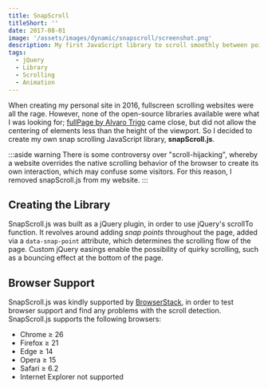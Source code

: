 ```yaml
---
title: SnapScroll
titleShort: ''
date: 2017-08-01
image: '/assets/images/dynamic/snapscroll/screenshot.png'
description: My first JavaScript library to scroll smoothly between points on a website, built as a jQuery plugin
tags:
  - jQuery
  - Library
  - Scrolling
  - Animation
---
```


When creating my personal site in 2016, fullscreen scrolling websites were all the rage. However, none of the open-source libraries available were what I was looking for; [fullPage by Alvaro Trigo](https://alvarotrigo.com/fullPage/) came close, but did not allow the centering of elements less than the height of the viewport. So I decided to create my own snap scrolling JavaScript library, **snapScroll.js**.

:::aside warning
There is some controversy over "scroll-hijacking", whereby a website overrides the native scrolling behavior of the browser to create its own interaction, which may confuse some visitors. For this reason, I removed snapScroll.js from my website.
:::

<video-compat src="snapscroll/preview" autoplay muted loop />

## Creating the Library

SnapScroll.js was built as a jQuery plugin, in order to use jQuery's scrollTo function. It revolves around adding _snap points_ throughout the page, added via a `data-snap-point` attribute, which determines the scrolling flow of the page. Custom jQuery easings enable the possibility of quirky scrolling, such as a bouncing effect at the bottom of the page.

## Browser Support

SnapScroll.js was kindly supported by [BrowserStack](https://browserstack.com), in order to test browser support and find any problems with the scroll detection. SnapScroll.js supports the following browsers:

- Chrome ≥ 26
- Firefox ≥ 21
- Edge ≥ 14
- Opera ≥ 15
- Safari ≥ 6.2
- Internet Explorer not supported

